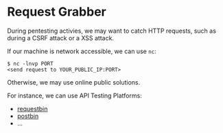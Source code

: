 # Request Grabber

<div class="row row-cols-lg-2"><div>

During pentesting activies, we may want to catch HTTP requests, such as during a CSRF attack or a XSS attack.

If our machine is network accessible, we can use `nc`:

```shell!
$ nc -lnvp PORT
<send request to YOUR_PUBLIC_IP:PORT>
```

Otherwise, we may use online public solutions.
</div><div>

For instance, we can use API Testing Platforms:

* [requestbin](https://public.requestbin.com/r/)
* [postbin](https://www.toptal.com/developers/postbin/)
* ...
</div></div>
